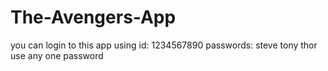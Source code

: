 # The-Avengers-App

you can login to this app using
id: 1234567890
passwords: steve
tony
thor
use any one password
